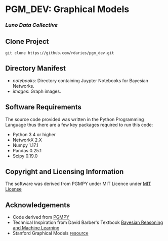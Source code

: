 # PGM_DEV: Graphical Models
### *Luno Data Collective*

## Clone Project
```
git clone https://github.com/rdaries/pgm_dev.git
```
## Directory Manifest
- *notebooks*: Directory containing Juypter Notebooks for Bayesian Networks.
- *images*: Graph images.

## Software Requirements

The source code provided was written in the Python Programming Language thus there are a few key packages required to run this code:

- Python 3.4 or higher
- NetworkX 2.X
- Numpy 1.17.1
- Pandas 0.25.1
- Scipy 0.19.0


## Copyright and Licensing Information

The software was derived from PGMPY under MIT Licence under [MIT License](https://github.com/pgmpy/pgmpy/blob/dev/LICENSE)

## Acknowledgements

- Code derived from [PGMPY](https://github.com/pgmpy/pgmpy)
- Technical Inspiration from David Barber's Textbook [Bayesian Reasoning and Machine Learning](http://web4.cs.ucl.ac.uk/staff/D.Barber/pmwiki/pmwiki.php?n=Brml.Software)
- Stanford Graphical Models [resource](https://ai.stanford.edu/~koller/Papers/Koller+al:SRL07.pdf)

